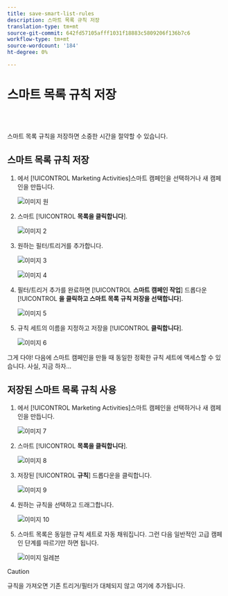 ```yaml
---
title: save-smart-list-rules
description: 스마트 목록 규칙 저장
translation-type: tm+mt
source-git-commit: 642fd57105afff1031f18883c5809206f136b7c6
workflow-type: tm+mt
source-wordcount: '184'
ht-degree: 0%

---
```



# 스마트 목록 규칙 저장

<br> 

스마트 목록 규칙을 저장하면 소중한 시간을 절약할 수 있습니다.

## 스마트 목록 규칙 저장

1. 에서 [!UICONTROL Marketing Activities]스마트 캠페인을 선택하거나 새 캠페인을 만듭니다.

   ![이미지 원](/help/sky/assets/smart-lists-and-static-lists/save-smart-list-rules/save-smart-list-rules-1.png)

1. 스마트 [!UICONTROL **목록을 클릭합니다**].

   ![이미지 2](/help/sky/assets/smart-lists-and-static-lists/save-smart-list-rules/save-smart-list-rules-2.png)

1. 원하는 필터/트리거를 추가합니다.

   ![이미지 3](/help/sky/assets/smart-lists-and-static-lists/save-smart-list-rules/save-smart-list-rules-3.png)

   ![이미지 4](/help/sky/assets/smart-lists-and-static-lists/save-smart-list-rules/save-smart-list-rules-4.png)

1. 필터/트리거 추가를 완료하면 [!UICONTROL **스마트 캠페인 작업**] 드롭다운 [!UICONTROL **을 클릭하고 스마트 목록 규칙 저장을 선택합니다**].

   ![이미지 5](/help/sky/assets/smart-lists-and-static-lists/save-smart-list-rules/save-smart-list-rules-5.png)

1. 규칙 세트의 이름을 지정하고 저장을 [!UICONTROL **클릭합니다**].

   ![이미지 6](/help/sky/assets/smart-lists-and-static-lists/save-smart-list-rules/save-smart-list-rules-6.png)

그게 다야! 다음에 스마트 캠페인을 만들 때 동일한 정확한 규칙 세트에 액세스할 수 있습니다. 사실, 지금 하자...

## 저장된 스마트 목록 규칙 사용

1. 에서 [!UICONTROL Marketing Activities]스마트 캠페인을 선택하거나 새 캠페인을 만듭니다.

   ![이미지 7](/help/sky/assets/smart-lists-and-static-lists/save-smart-list-rules/save-smart-list-rules-7.png)

1. 스마트 [!UICONTROL **목록을 클릭합니다**].

   ![이미지 8](/help/sky/assets/smart-lists-and-static-lists/save-smart-list-rules/save-smart-list-rules-8.png)

1. 저장된 [!UICONTROL **규칙**] 드롭다운을 클릭합니다.

   ![이미지 9](/help/sky/assets/smart-lists-and-static-lists/save-smart-list-rules/save-smart-list-rules-9.png)

1. 원하는 규칙을 선택하고 드래그합니다.

   ![이미지 10](/help/sky/assets/smart-lists-and-static-lists/save-smart-list-rules/save-smart-list-rules-10.png)

1. 스마트 목록은 동일한 규칙 세트로 자동 채워집니다. 그런 다음 일반적인 고급 캠페인 단계를 따르기만 하면 됩니다.

   ![이미지 일레븐](/help/sky/assets/smart-lists-and-static-lists/save-smart-list-rules/save-smart-list-rules-11.png)

>[!CAUTION]
>
>규칙을 가져오면 기존 트리거/필터가 대체되지 않고 여기에 추가됩니다.
